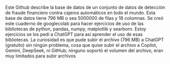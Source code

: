 Este Github describe la base de datos de un conjunto de datos de detección de fraude financiero contra cajeros automáticos en todo el mundo. 
Esta base de datos tiene 796 MB o sea 5000000 de filas y 18 columnas. Se creó este cuaderno de googlecolab para hacer ejercicios de uso de las bibliotecas de python,
pandas, numpy, matplotlib y searborn. Estoy ejercicios se los pedí a ChatGPT para así aprender el uso de esas bibliotecas. La curiosidad es que pude subir el archivo (796 MB) a 
ChatGPT (gratuito) sin ningún problema, cosa que quise subir el archivo a Copilot, Gemini, DeepSeek, ni GitHub; ninguno soportó el volumen del archivo, eran muy limitados para subir archivos  
